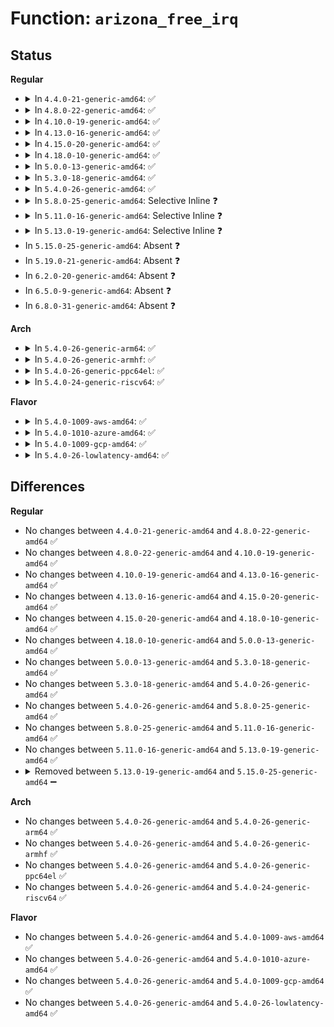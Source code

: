 # Function: <code>arizona_free_irq</code>

## Status
<b>Regular</b>
<ul>
<li>
<details>
<summary>In <code>4.4.0-21-generic-amd64</code>: ✅</summary>

```c
void arizona_free_irq(struct arizona * arizona, int irq, void * data)
```

```json
{
  "name": "arizona_free_irq",
  "collision_type": "Unique Global",
  "inline_type": "No",
  "funcs": [
    {
      "addr": 18446744071584604512,
      "name": "arizona_free_irq",
      "external": true,
      "loc": "drivers/mfd/arizona-irq.c:52",
      "file": "drivers/mfd/arizona-irq.c",
      "inline": "seen, unknown",
      "caller_inline": [],
      "caller_func": [
        "drivers/mfd/arizona-core.c:arizona_dev_exit",
        "drivers/mfd/arizona-core.c:arizona_dev_exit",
        "drivers/mfd/arizona-core.c:arizona_dev_exit"
      ]
    }
  ],
  "symbols": [
    {
      "addr": 18446744071584604512,
      "name": "arizona_free_irq",
      "section": ".text",
      "bind": "STB_GLOBAL",
      "size": 53
    }
  ]
}
```
</details>
</li>
<li>
<details>
<summary>In <code>4.8.0-22-generic-amd64</code>: ✅</summary>

```c
void arizona_free_irq(struct arizona * arizona, int irq, void * data)
```

```json
{
  "name": "arizona_free_irq",
  "collision_type": "Unique Global",
  "inline_type": "No",
  "funcs": [
    {
      "addr": 18446744071584953312,
      "name": "arizona_free_irq",
      "external": true,
      "loc": "drivers/mfd/arizona-irq.c:54",
      "file": "drivers/mfd/arizona-irq.c",
      "inline": "seen, unknown",
      "caller_inline": [],
      "caller_func": [
        "drivers/mfd/arizona-core.c:arizona_dev_exit",
        "drivers/mfd/arizona-core.c:arizona_dev_exit",
        "drivers/mfd/arizona-core.c:arizona_dev_exit"
      ]
    }
  ],
  "symbols": [
    {
      "addr": 18446744071584953312,
      "name": "arizona_free_irq",
      "section": ".text",
      "bind": "STB_GLOBAL",
      "size": 53
    }
  ]
}
```
</details>
</li>
<li>
<details>
<summary>In <code>4.10.0-19-generic-amd64</code>: ✅</summary>

```c
void arizona_free_irq(struct arizona * arizona, int irq, void * data)
```

```json
{
  "name": "arizona_free_irq",
  "collision_type": "Unique Global",
  "inline_type": "No",
  "funcs": [
    {
      "addr": 18446744071585136944,
      "name": "arizona_free_irq",
      "external": true,
      "loc": "drivers/mfd/arizona-irq.c:54",
      "file": "drivers/mfd/arizona-irq.c",
      "inline": "seen, unknown",
      "caller_inline": [],
      "caller_func": [
        "drivers/mfd/arizona-core.c:arizona_dev_exit",
        "drivers/mfd/arizona-core.c:arizona_dev_exit",
        "drivers/mfd/arizona-core.c:arizona_dev_exit"
      ]
    }
  ],
  "symbols": [
    {
      "addr": 18446744071585136944,
      "name": "arizona_free_irq",
      "section": ".text",
      "bind": "STB_GLOBAL",
      "size": 53
    }
  ]
}
```
</details>
</li>
<li>
<details>
<summary>In <code>4.13.0-16-generic-amd64</code>: ✅</summary>

```c
void arizona_free_irq(struct arizona * arizona, int irq, void * data)
```

```json
{
  "name": "arizona_free_irq",
  "collision_type": "Unique Global",
  "inline_type": "No",
  "funcs": [
    {
      "addr": 18446744071585218512,
      "name": "arizona_free_irq",
      "external": true,
      "loc": "drivers/mfd/arizona-irq.c:57",
      "file": "drivers/mfd/arizona-irq.c",
      "inline": "seen, unknown",
      "caller_inline": [],
      "caller_func": [
        "drivers/mfd/arizona-core.c:arizona_dev_exit",
        "drivers/mfd/arizona-core.c:arizona_dev_exit",
        "drivers/mfd/arizona-core.c:arizona_dev_exit",
        "drivers/mfd/arizona-irq.c:arizona_irq_exit",
        "drivers/mfd/arizona-irq.c:arizona_irq_exit",
        "drivers/mfd/arizona-irq.c:arizona_irq_init"
      ]
    }
  ],
  "symbols": [
    {
      "addr": 18446744071585218512,
      "name": "arizona_free_irq",
      "section": ".text",
      "bind": "STB_GLOBAL",
      "size": 53
    }
  ]
}
```
</details>
</li>
<li>
<details>
<summary>In <code>4.15.0-20-generic-amd64</code>: ✅</summary>

```c
void arizona_free_irq(struct arizona * arizona, int irq, void * data)
```

```json
{
  "name": "arizona_free_irq",
  "collision_type": "Unique Global",
  "inline_type": "No",
  "funcs": [
    {
      "addr": 18446744071585646192,
      "name": "arizona_free_irq",
      "external": true,
      "loc": "drivers/mfd/arizona-irq.c:57",
      "file": "drivers/mfd/arizona-irq.c",
      "inline": "seen, unknown",
      "caller_inline": [],
      "caller_func": [
        "drivers/mfd/arizona-core.c:arizona_dev_exit",
        "drivers/mfd/arizona-core.c:arizona_dev_exit",
        "drivers/mfd/arizona-core.c:arizona_dev_exit",
        "drivers/mfd/arizona-irq.c:arizona_irq_exit",
        "drivers/mfd/arizona-irq.c:arizona_irq_exit",
        "drivers/mfd/arizona-irq.c:arizona_irq_init"
      ]
    }
  ],
  "symbols": [
    {
      "addr": 18446744071585646192,
      "name": "arizona_free_irq",
      "section": ".text",
      "bind": "STB_GLOBAL",
      "size": 53
    }
  ]
}
```
</details>
</li>
<li>
<details>
<summary>In <code>4.18.0-10-generic-amd64</code>: ✅</summary>

```c
void arizona_free_irq(struct arizona * arizona, int irq, void * data)
```

```json
{
  "name": "arizona_free_irq",
  "collision_type": "Unique Global",
  "inline_type": "No",
  "funcs": [
    {
      "addr": 18446744071585890512,
      "name": "arizona_free_irq",
      "external": true,
      "loc": "drivers/mfd/arizona-irq.c:57",
      "file": "drivers/mfd/arizona-irq.c",
      "inline": "seen, unknown",
      "caller_inline": [],
      "caller_func": [
        "drivers/mfd/arizona-core.c:arizona_dev_exit",
        "drivers/mfd/arizona-core.c:arizona_dev_exit",
        "drivers/mfd/arizona-core.c:arizona_dev_exit",
        "drivers/mfd/arizona-irq.c:arizona_irq_exit",
        "drivers/mfd/arizona-irq.c:arizona_irq_exit",
        "drivers/mfd/arizona-irq.c:arizona_irq_init"
      ]
    }
  ],
  "symbols": [
    {
      "addr": 18446744071585890512,
      "name": "arizona_free_irq",
      "section": ".text",
      "bind": "STB_GLOBAL",
      "size": 53
    }
  ]
}
```
</details>
</li>
<li>
<details>
<summary>In <code>5.0.0-13-generic-amd64</code>: ✅</summary>

```c
void arizona_free_irq(struct arizona * arizona, int irq, void * data)
```

```json
{
  "name": "arizona_free_irq",
  "collision_type": "Unique Global",
  "inline_type": "No",
  "funcs": [
    {
      "addr": 18446744071586026256,
      "name": "arizona_free_irq",
      "external": true,
      "loc": "drivers/mfd/arizona-irq.c:57",
      "file": "drivers/mfd/arizona-irq.c",
      "inline": "seen, unknown",
      "caller_inline": [],
      "caller_func": [
        "drivers/mfd/arizona-core.c:arizona_dev_exit",
        "drivers/mfd/arizona-core.c:arizona_dev_exit",
        "drivers/mfd/arizona-core.c:arizona_dev_exit",
        "drivers/mfd/arizona-irq.c:arizona_irq_exit",
        "drivers/mfd/arizona-irq.c:arizona_irq_exit",
        "drivers/mfd/arizona-irq.c:arizona_irq_init"
      ]
    }
  ],
  "symbols": [
    {
      "addr": 18446744071586026256,
      "name": "arizona_free_irq",
      "section": ".text",
      "bind": "STB_GLOBAL",
      "size": 53
    }
  ]
}
```
</details>
</li>
<li>
<details>
<summary>In <code>5.3.0-18-generic-amd64</code>: ✅</summary>

```c
void arizona_free_irq(struct arizona * arizona, int irq, void * data)
```

```json
{
  "name": "arizona_free_irq",
  "collision_type": "Unique Global",
  "inline_type": "No",
  "funcs": [
    {
      "addr": 18446744071586270192,
      "name": "arizona_free_irq",
      "external": true,
      "loc": "drivers/mfd/arizona-irq.c:54",
      "file": "drivers/mfd/arizona-irq.c",
      "inline": "seen, unknown",
      "caller_inline": [],
      "caller_func": [
        "drivers/mfd/arizona-core.c:arizona_dev_exit",
        "drivers/mfd/arizona-core.c:arizona_dev_exit",
        "drivers/mfd/arizona-core.c:arizona_dev_exit",
        "drivers/mfd/arizona-irq.c:arizona_irq_exit",
        "drivers/mfd/arizona-irq.c:arizona_irq_exit",
        "drivers/mfd/arizona-irq.c:arizona_irq_init"
      ]
    }
  ],
  "symbols": [
    {
      "addr": 18446744071586270192,
      "name": "arizona_free_irq",
      "section": ".text",
      "bind": "STB_GLOBAL",
      "size": 57
    }
  ]
}
```
</details>
</li>
<li>
<details>
<summary>In <code>5.4.0-26-generic-amd64</code>: ✅</summary>

```c
void arizona_free_irq(struct arizona * arizona, int irq, void * data)
```

```json
{
  "name": "arizona_free_irq",
  "collision_type": "Unique Global",
  "inline_type": "No",
  "funcs": [
    {
      "addr": 18446744071586418432,
      "name": "arizona_free_irq",
      "external": true,
      "loc": "drivers/mfd/arizona-irq.c:54",
      "file": "drivers/mfd/arizona-irq.c",
      "inline": "seen, unknown",
      "caller_inline": [],
      "caller_func": [
        "drivers/mfd/arizona-core.c:arizona_dev_exit",
        "drivers/mfd/arizona-core.c:arizona_dev_exit",
        "drivers/mfd/arizona-core.c:arizona_dev_exit",
        "drivers/mfd/arizona-irq.c:arizona_irq_exit",
        "drivers/mfd/arizona-irq.c:arizona_irq_exit",
        "drivers/mfd/arizona-irq.c:arizona_irq_init"
      ]
    }
  ],
  "symbols": [
    {
      "addr": 18446744071586418432,
      "name": "arizona_free_irq",
      "section": ".text",
      "bind": "STB_GLOBAL",
      "size": 57
    }
  ]
}
```
</details>
</li>
<li>
<details>
<summary>In <code>5.8.0-25-generic-amd64</code>: Selective Inline ❓</summary>

```c
void arizona_free_irq(struct arizona * arizona, int irq, void * data)
```

```json
{
  "name": "arizona_free_irq",
  "collision_type": "Unique Global",
  "inline_type": "Selective",
  "funcs": [
    {
      "addr": 18446744071587196158,
      "name": "arizona_free_irq",
      "external": true,
      "loc": "drivers/mfd/arizona-irq.c:54",
      "file": "drivers/mfd/arizona-irq.c",
      "inline": "not declared, inlined",
      "caller_inline": [
        "drivers/mfd/arizona-irq.c:arizona_irq_exit",
        "drivers/mfd/arizona-irq.c:arizona_irq_exit"
      ],
      "caller_func": [
        "drivers/mfd/arizona-core.c:arizona_dev_exit",
        "drivers/mfd/arizona-core.c:arizona_dev_exit",
        "drivers/mfd/arizona-core.c:arizona_dev_exit",
        "drivers/mfd/arizona-irq.c:arizona_irq_init"
      ]
    }
  ],
  "symbols": [
    {
      "addr": 18446744071587194848,
      "name": "arizona_free_irq",
      "section": ".text",
      "bind": "STB_GLOBAL",
      "size": 89
    }
  ]
}
```
</details>
</li>
<li>
<details>
<summary>In <code>5.11.0-16-generic-amd64</code>: Selective Inline ❓</summary>

```c
void arizona_free_irq(struct arizona * arizona, int irq, void * data)
```

```json
{
  "name": "arizona_free_irq",
  "collision_type": "Unique Global",
  "inline_type": "Selective",
  "funcs": [
    {
      "addr": 18446744071587273069,
      "name": "arizona_free_irq",
      "external": true,
      "loc": "drivers/mfd/arizona-irq.c:54",
      "file": "drivers/mfd/arizona-irq.c",
      "inline": "not declared, inlined",
      "caller_inline": [
        "drivers/mfd/arizona-irq.c:arizona_irq_exit",
        "drivers/mfd/arizona-irq.c:arizona_irq_exit"
      ],
      "caller_func": [
        "drivers/mfd/arizona-core.c:arizona_dev_exit",
        "drivers/mfd/arizona-core.c:arizona_dev_exit",
        "drivers/mfd/arizona-core.c:arizona_dev_exit",
        "drivers/mfd/arizona-irq.c:arizona_irq_init"
      ]
    }
  ],
  "symbols": [
    {
      "addr": 18446744071587271952,
      "name": "arizona_free_irq",
      "section": ".text",
      "bind": "STB_GLOBAL",
      "size": 89
    }
  ]
}
```
</details>
</li>
<li>
<details>
<summary>In <code>5.13.0-19-generic-amd64</code>: Selective Inline ❓</summary>

```c
void arizona_free_irq(struct arizona * arizona, int irq, void * data)
```

```json
{
  "name": "arizona_free_irq",
  "collision_type": "Unique Global",
  "inline_type": "Selective",
  "funcs": [
    {
      "addr": 18446744071587161582,
      "name": "arizona_free_irq",
      "external": true,
      "loc": "drivers/mfd/arizona-irq.c:54",
      "file": "drivers/mfd/arizona-irq.c",
      "inline": "not declared, inlined",
      "caller_inline": [
        "drivers/mfd/arizona-irq.c:arizona_irq_exit",
        "drivers/mfd/arizona-irq.c:arizona_irq_exit"
      ],
      "caller_func": [
        "drivers/mfd/arizona-core.c:arizona_dev_exit",
        "drivers/mfd/arizona-core.c:arizona_dev_exit",
        "drivers/mfd/arizona-core.c:arizona_dev_exit",
        "drivers/mfd/arizona-irq.c:arizona_irq_init"
      ]
    }
  ],
  "symbols": [
    {
      "addr": 18446744071587160304,
      "name": "arizona_free_irq",
      "section": ".text",
      "bind": "STB_GLOBAL",
      "size": 89
    }
  ]
}
```
</details>
</li>
<li>
In <code>5.15.0-25-generic-amd64</code>: Absent ❓
</li>
<li>
In <code>5.19.0-21-generic-amd64</code>: Absent ❓
</li>
<li>
In <code>6.2.0-20-generic-amd64</code>: Absent ❓
</li>
<li>
In <code>6.5.0-9-generic-amd64</code>: Absent ❓
</li>
<li>
In <code>6.8.0-31-generic-amd64</code>: Absent ❓
</li>
</ul>
<b>Arch</b>
<ul>
<li>
<details>
<summary>In <code>5.4.0-26-generic-arm64</code>: ✅</summary>

```c
void arizona_free_irq(struct arizona * arizona, int irq, void * data)
```

```json
{
  "name": "arizona_free_irq",
  "collision_type": "Unique Global",
  "inline_type": "No",
  "funcs": [
    {
      "addr": 18446603336499281088,
      "name": "arizona_free_irq",
      "external": true,
      "loc": "drivers/mfd/arizona-irq.c:54",
      "file": "drivers/mfd/arizona-irq.c",
      "inline": "seen, unknown",
      "caller_inline": [],
      "caller_func": [
        "drivers/mfd/arizona-core.c:arizona_dev_exit",
        "drivers/mfd/arizona-core.c:arizona_dev_exit",
        "drivers/mfd/arizona-core.c:arizona_dev_exit",
        "drivers/mfd/arizona-irq.c:arizona_irq_exit",
        "drivers/mfd/arizona-irq.c:arizona_irq_exit",
        "drivers/mfd/arizona-irq.c:arizona_irq_init"
      ]
    }
  ],
  "symbols": [
    {
      "addr": 18446603336499281088,
      "name": "arizona_free_irq",
      "section": ".text",
      "bind": "STB_GLOBAL",
      "size": 80
    }
  ]
}
```
</details>
</li>
<li>
<details>
<summary>In <code>5.4.0-26-generic-armhf</code>: ✅</summary>

```c
void arizona_free_irq(struct arizona * arizona, int irq, void * data)
```

```json
{
  "name": "arizona_free_irq",
  "collision_type": "Unique Global",
  "inline_type": "No",
  "funcs": [
    {
      "addr": 3231803692,
      "name": "arizona_free_irq",
      "external": true,
      "loc": "drivers/mfd/arizona-irq.c:54",
      "file": "drivers/mfd/arizona-irq.c",
      "inline": "seen, unknown",
      "caller_inline": [],
      "caller_func": [
        "drivers/mfd/arizona-core.c:arizona_dev_exit",
        "drivers/mfd/arizona-core.c:arizona_dev_exit",
        "drivers/mfd/arizona-core.c:arizona_dev_exit",
        "drivers/mfd/arizona-irq.c:arizona_irq_exit",
        "drivers/mfd/arizona-irq.c:arizona_irq_exit",
        "drivers/mfd/arizona-irq.c:arizona_irq_init"
      ]
    }
  ],
  "symbols": [
    {
      "addr": 3231803692,
      "name": "arizona_free_irq",
      "section": ".text",
      "bind": "STB_GLOBAL",
      "size": 48
    }
  ]
}
```
</details>
</li>
<li>
<details>
<summary>In <code>5.4.0-26-generic-ppc64el</code>: ✅</summary>

```c
void arizona_free_irq(struct arizona * arizona, int irq, void * data)
```

```json
{
  "name": "arizona_free_irq",
  "collision_type": "Unique Global",
  "inline_type": "No",
  "funcs": [
    {
      "addr": 13835058055292471328,
      "name": "arizona_free_irq",
      "external": true,
      "loc": "drivers/mfd/arizona-irq.c:54",
      "file": "drivers/mfd/arizona-irq.c",
      "inline": "seen, unknown",
      "caller_inline": [],
      "caller_func": [
        "drivers/mfd/arizona-core.c:arizona_dev_exit",
        "drivers/mfd/arizona-core.c:arizona_dev_exit",
        "drivers/mfd/arizona-core.c:arizona_dev_exit",
        "drivers/mfd/arizona-irq.c:arizona_irq_exit",
        "drivers/mfd/arizona-irq.c:arizona_irq_exit",
        "drivers/mfd/arizona-irq.c:arizona_irq_init"
      ]
    }
  ],
  "symbols": [
    {
      "addr": 13835058055292471328,
      "name": "arizona_free_irq",
      "section": ".text",
      "bind": "STB_GLOBAL",
      "size": 84
    }
  ]
}
```
</details>
</li>
<li>
<details>
<summary>In <code>5.4.0-24-generic-riscv64</code>: ✅</summary>

```c
void arizona_free_irq(struct arizona * arizona, int irq, void * data)
```

```json
{
  "name": "arizona_free_irq",
  "collision_type": "Unique Global",
  "inline_type": "No",
  "funcs": [
    {
      "addr": 18446743936276535198,
      "name": "arizona_free_irq",
      "external": true,
      "loc": "drivers/mfd/arizona-irq.c:54",
      "file": "drivers/mfd/arizona-irq.c",
      "inline": "seen, unknown",
      "caller_inline": [],
      "caller_func": [
        "drivers/mfd/arizona-core.c:arizona_dev_exit",
        "drivers/mfd/arizona-core.c:arizona_dev_exit",
        "drivers/mfd/arizona-core.c:arizona_dev_exit",
        "drivers/mfd/arizona-irq.c:arizona_irq_exit",
        "drivers/mfd/arizona-irq.c:arizona_irq_exit",
        "drivers/mfd/arizona-irq.c:arizona_irq_init"
      ]
    }
  ],
  "symbols": [
    {
      "addr": 18446743936276535198,
      "name": "arizona_free_irq",
      "section": ".text",
      "bind": "STB_GLOBAL",
      "size": 72
    }
  ]
}
```
</details>
</li>
</ul>
<b>Flavor</b>
<ul>
<li>
<details>
<summary>In <code>5.4.0-1009-aws-amd64</code>: ✅</summary>

```c
void arizona_free_irq(struct arizona * arizona, int irq, void * data)
```

```json
{
  "name": "arizona_free_irq",
  "collision_type": "Unique Global",
  "inline_type": "No",
  "funcs": [
    {
      "addr": 18446744071586172000,
      "name": "arizona_free_irq",
      "external": true,
      "loc": "drivers/mfd/arizona-irq.c:54",
      "file": "drivers/mfd/arizona-irq.c",
      "inline": "seen, unknown",
      "caller_inline": [],
      "caller_func": [
        "drivers/mfd/arizona-core.c:arizona_dev_exit",
        "drivers/mfd/arizona-core.c:arizona_dev_exit",
        "drivers/mfd/arizona-core.c:arizona_dev_exit",
        "drivers/mfd/arizona-irq.c:arizona_irq_exit",
        "drivers/mfd/arizona-irq.c:arizona_irq_exit",
        "drivers/mfd/arizona-irq.c:arizona_irq_init"
      ]
    }
  ],
  "symbols": [
    {
      "addr": 18446744071586172000,
      "name": "arizona_free_irq",
      "section": ".text",
      "bind": "STB_GLOBAL",
      "size": 57
    }
  ]
}
```
</details>
</li>
<li>
<details>
<summary>In <code>5.4.0-1010-azure-amd64</code>: ✅</summary>

```c
void arizona_free_irq(struct arizona * arizona, int irq, void * data)
```

```json
{
  "name": "arizona_free_irq",
  "collision_type": "Unique Global",
  "inline_type": "No",
  "funcs": [
    {
      "addr": 18446744071585991280,
      "name": "arizona_free_irq",
      "external": true,
      "loc": "drivers/mfd/arizona-irq.c:54",
      "file": "drivers/mfd/arizona-irq.c",
      "inline": "seen, unknown",
      "caller_inline": [],
      "caller_func": [
        "drivers/mfd/arizona-core.c:arizona_dev_exit",
        "drivers/mfd/arizona-core.c:arizona_dev_exit",
        "drivers/mfd/arizona-core.c:arizona_dev_exit",
        "drivers/mfd/arizona-irq.c:arizona_irq_exit",
        "drivers/mfd/arizona-irq.c:arizona_irq_exit",
        "drivers/mfd/arizona-irq.c:arizona_irq_init"
      ]
    }
  ],
  "symbols": [
    {
      "addr": 18446744071585991280,
      "name": "arizona_free_irq",
      "section": ".text",
      "bind": "STB_GLOBAL",
      "size": 57
    }
  ]
}
```
</details>
</li>
<li>
<details>
<summary>In <code>5.4.0-1009-gcp-amd64</code>: ✅</summary>

```c
void arizona_free_irq(struct arizona * arizona, int irq, void * data)
```

```json
{
  "name": "arizona_free_irq",
  "collision_type": "Unique Global",
  "inline_type": "No",
  "funcs": [
    {
      "addr": 18446744071586366400,
      "name": "arizona_free_irq",
      "external": true,
      "loc": "drivers/mfd/arizona-irq.c:54",
      "file": "drivers/mfd/arizona-irq.c",
      "inline": "seen, unknown",
      "caller_inline": [],
      "caller_func": [
        "drivers/mfd/arizona-core.c:arizona_dev_exit",
        "drivers/mfd/arizona-core.c:arizona_dev_exit",
        "drivers/mfd/arizona-core.c:arizona_dev_exit",
        "drivers/mfd/arizona-irq.c:arizona_irq_exit",
        "drivers/mfd/arizona-irq.c:arizona_irq_exit",
        "drivers/mfd/arizona-irq.c:arizona_irq_init"
      ]
    }
  ],
  "symbols": [
    {
      "addr": 18446744071586366400,
      "name": "arizona_free_irq",
      "section": ".text",
      "bind": "STB_GLOBAL",
      "size": 57
    }
  ]
}
```
</details>
</li>
<li>
<details>
<summary>In <code>5.4.0-26-lowlatency-amd64</code>: ✅</summary>

```c
void arizona_free_irq(struct arizona * arizona, int irq, void * data)
```

```json
{
  "name": "arizona_free_irq",
  "collision_type": "Unique Global",
  "inline_type": "No",
  "funcs": [
    {
      "addr": 18446744071586478080,
      "name": "arizona_free_irq",
      "external": true,
      "loc": "drivers/mfd/arizona-irq.c:54",
      "file": "drivers/mfd/arizona-irq.c",
      "inline": "seen, unknown",
      "caller_inline": [],
      "caller_func": [
        "drivers/mfd/arizona-core.c:arizona_dev_exit",
        "drivers/mfd/arizona-core.c:arizona_dev_exit",
        "drivers/mfd/arizona-core.c:arizona_dev_exit",
        "drivers/mfd/arizona-irq.c:arizona_irq_exit",
        "drivers/mfd/arizona-irq.c:arizona_irq_exit",
        "drivers/mfd/arizona-irq.c:arizona_irq_init"
      ]
    }
  ],
  "symbols": [
    {
      "addr": 18446744071586478080,
      "name": "arizona_free_irq",
      "section": ".text",
      "bind": "STB_GLOBAL",
      "size": 57
    }
  ]
}
```
</details>
</li>
</ul>

## Differences
<b>Regular</b>
<ul>
<li>
No changes between <code>4.4.0-21-generic-amd64</code> and <code>4.8.0-22-generic-amd64</code> ✅
</li>
<li>
No changes between <code>4.8.0-22-generic-amd64</code> and <code>4.10.0-19-generic-amd64</code> ✅
</li>
<li>
No changes between <code>4.10.0-19-generic-amd64</code> and <code>4.13.0-16-generic-amd64</code> ✅
</li>
<li>
No changes between <code>4.13.0-16-generic-amd64</code> and <code>4.15.0-20-generic-amd64</code> ✅
</li>
<li>
No changes between <code>4.15.0-20-generic-amd64</code> and <code>4.18.0-10-generic-amd64</code> ✅
</li>
<li>
No changes between <code>4.18.0-10-generic-amd64</code> and <code>5.0.0-13-generic-amd64</code> ✅
</li>
<li>
No changes between <code>5.0.0-13-generic-amd64</code> and <code>5.3.0-18-generic-amd64</code> ✅
</li>
<li>
No changes between <code>5.3.0-18-generic-amd64</code> and <code>5.4.0-26-generic-amd64</code> ✅
</li>
<li>
No changes between <code>5.4.0-26-generic-amd64</code> and <code>5.8.0-25-generic-amd64</code> ✅
</li>
<li>
No changes between <code>5.8.0-25-generic-amd64</code> and <code>5.11.0-16-generic-amd64</code> ✅
</li>
<li>
No changes between <code>5.11.0-16-generic-amd64</code> and <code>5.13.0-19-generic-amd64</code> ✅
</li>
<li>
<details>
<summary>Removed between <code>5.13.0-19-generic-amd64</code> and <code>5.15.0-25-generic-amd64</code> ➖</summary>

```c
void arizona_free_irq(struct arizona * arizona, int irq, void * data)
```
</details>
</li>
</ul>
<b>Arch</b>
<ul>
<li>
No changes between <code>5.4.0-26-generic-amd64</code> and <code>5.4.0-26-generic-arm64</code> ✅
</li>
<li>
No changes between <code>5.4.0-26-generic-amd64</code> and <code>5.4.0-26-generic-armhf</code> ✅
</li>
<li>
No changes between <code>5.4.0-26-generic-amd64</code> and <code>5.4.0-26-generic-ppc64el</code> ✅
</li>
<li>
No changes between <code>5.4.0-26-generic-amd64</code> and <code>5.4.0-24-generic-riscv64</code> ✅
</li>
</ul>
<b>Flavor</b>
<ul>
<li>
No changes between <code>5.4.0-26-generic-amd64</code> and <code>5.4.0-1009-aws-amd64</code> ✅
</li>
<li>
No changes between <code>5.4.0-26-generic-amd64</code> and <code>5.4.0-1010-azure-amd64</code> ✅
</li>
<li>
No changes between <code>5.4.0-26-generic-amd64</code> and <code>5.4.0-1009-gcp-amd64</code> ✅
</li>
<li>
No changes between <code>5.4.0-26-generic-amd64</code> and <code>5.4.0-26-lowlatency-amd64</code> ✅
</li>
</ul>
